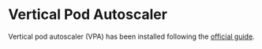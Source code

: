 # Vertical Pod Autoscaler

Vertical pod autoscaler (VPA) has been installed following the [official guide](https://github.com/kubernetes/autoscaler/tree/master/vertical-pod-autoscaler#installation).
